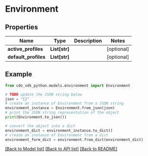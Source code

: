 # Environment


## Properties

Name | Type | Description | Notes
------------ | ------------- | ------------- | -------------
**active_profiles** | **List[str]** |  | [optional] 
**default_profiles** | **List[str]** |  | [optional] 

## Example

```python
from cdo_sdk_python.models.environment import Environment

# TODO update the JSON string below
json = "{}"
# create an instance of Environment from a JSON string
environment_instance = Environment.from_json(json)
# print the JSON string representation of the object
print(Environment.to_json())

# convert the object into a dict
environment_dict = environment_instance.to_dict()
# create an instance of Environment from a dict
environment_form_dict = environment.from_dict(environment_dict)
```
[[Back to Model list]](../README.md#documentation-for-models) [[Back to API list]](../README.md#documentation-for-api-endpoints) [[Back to README]](../README.md)


